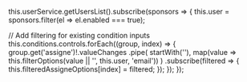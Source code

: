 this.userService.getUsersList().subscribe(sponsors => {
  this.user = sponsors.filter(el => el.enabled === true);
  
  // Add filtering for existing condition inputs
  this.conditions.controls.forEach((group, index) => {
    group.get('assigne')!.valueChanges
      .pipe(
        startWith(''),
        map(value => this.filterOptions(value || '', this.user, 'email'))
      )
      .subscribe(filtered => {
        this.filteredAssigneOptions[index] = filtered;
      });
  });
});
